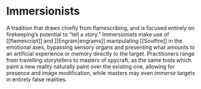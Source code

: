# Immersionists

A tradition that draws chiefly from flamescribing, and is focused entirely on firekeeping’s potential to “tell a story.” Immersionists make use of [[flamescript]] and [[Engram|engrams]] manipulating [[Soulfire]] in the emotional axes, bypassing sensory organs and presenting what amounts to an artificial experience or memory directly to the target. Practitioners range from travelling storytellers to masters of spycraft, as the same tools which paint a new reality naturally paint over the existing one, allowing for presence and image modification, while masters may even *immerse* targets in entirely false realities.
